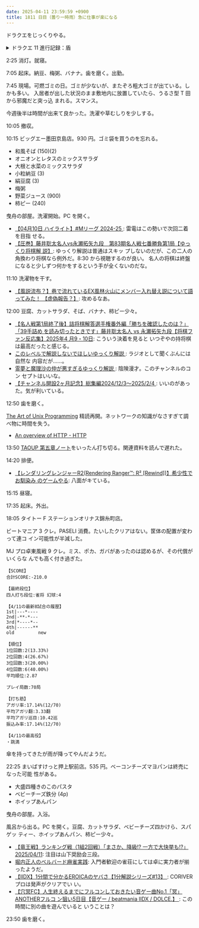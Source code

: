 ```yaml
---
date: 2025-04-11 23:59:59 +0900
title: 1811 日目（曇り一時雨）急に仕事が楽になる
---
```


ドラクエをじっくりやる。

<details><summary>ドラクエ 11 進行記録：盾</summary>
<p>そうびぶくろページ数増量作業を続ける。プレイ中のメモを以下に転載する：</p>
<pre>
おなべのふた +1/+2 デルカダールキャンプ 40 打ち直し  
皮の盾 +1/+2 デルカダール城下町 90 打ち直し  
うろこの盾 +1 鍛冶  
シルバートレイ +1/+2 サマディー城下町 270  
ゴールドトレイ +1 鍛冶  
ライトシールド +1 ナギムナー村 1250 メタルライダー  
ホワイトシールド +1/+2 デスカコスタキャンプ 3300  
まほうの盾 +2 打ち直し  
せいれいの盾 0/+1 まりょくの土  
こおりの盾 +1/+2 打ち直し  
げんまの盾 +1/+2 かがみ石  
ふうじんの盾 0/+1/+2 ??  
メタスラの盾 +1/+2 鍛冶  
ほのおの盾 +1/+2 打ち直し  
はぐれメタルの盾 0/+2 鍛冶  
みかがみの盾 +1/+2 神の民 33000  
えいえんの盾 0/+1/+2 しにがみのきし  
メビウスの盾 +2 打ち直し  
ウロボロスの盾 0/+1/+2 鍛冶 オリハルコン ヒヒイロカネ  
メタルキングの盾 0/+1/+2 鍛冶  
</pre>
<p>以上をすべて確保してページ数は 122 に増える。</p>

<p>素材で言うとまりょくの土はゴーレムで稼ごうとしたが、結局どこかのキャンプで金で買った。</p>

<p>しにがみのきしとオリハルコンは古戦場でまとめて狩猟採集することができる。
キャンプ場の先の、行くのが面倒くさい空間で。</p>

<p>例によってヒヒイロカネが枯渇したので、今晩の最後はウマレースで終わる。</p>
</details>

2:25 消灯。就寝。

7:05 起床。納豆、梅粥、バナナ。歯を磨く。出勤。

7:45 現場。可燃ゴミの日。ゴミが少ないが、またぞろ粗大ゴミが出ている。しかも多い。
入居者が出した状況のまま敷地内に放置していたら、うるさ型 T 田から邪魔だと突っ込
まれる。スマンス。

今週後半は時間が出来て良かった。洗濯や草むしりを少しする。

10:05 撤収。

10:15 ビッグエー墨田京島店。930 円。ゴミ袋を買うのを忘れる。

* 和風そば (150)(2)
* オニオンとレタスのミックスサラダ
* 大根と水菜のミックスサラダ
* 小粒納豆 (3)
* 絹豆腐 (3)
* 梅粥
* 野菜ジュース (900)
* 柿ピー (240)

曳舟の部屋。洗濯開始。PC を開く。

* [【04月10日 ハイライト】#Mリーグ 2024-25
  ](https://www.youtube.com/watch?v=zzra-aBoQIU): 雷電はこの勢いで次回二着を目指
  せる。
* [【圧巻】藤井聡太名人vs永瀬拓矢九段　第83期名人戦七番勝負第1局【ゆっくり将棋解
  説】](https://www.youtube.com/watch?v=dP2qtg2Oy3w): ゆっくり解説は普通はスキッ
  プしないのだが、この二人の角換わり将棋なら例外だ。8:30 から視聴するのが良い。
  名人の将棋は終盤になると少しずつ何かをするという手が全くないのだな。

11:10 洗濯物を干す。

* [【風説流布？】巷で流れているEX風林火山にメンバー入れ替え説について語ってみた！
  【虚偽報告？】](https://www.youtube.com/watch?v=JoAXvurbH9M): 攻めるなあ。

12:00 豆腐、カットサラダ、そば、バナナ、柿ピー少々。

* [【名人戦第1局終了後】詰将棋解答選手権番外編「勝ちを確認したのは？」「39手詰め
  を読み切ったときです」藤井聡太名人 vs 永瀬拓矢九段【将棋ファン反応集】2025年4
  月9・10日](https://www.youtube.com/watch?v=8hBx3p5thHI): こういう決着を見ると
  いつぞやの持将棋は最高だったと感じる。
* [このレベルで解説しないでほしいゆっくり解説
  ](https://www.youtube.com/watch?v=Bqh94qTNR5o): ラジオとして聞くぶんには自然な
  内容だが……。
* [霊夢と魔理沙の仲が悪すぎるゆっくり解説
  ](https://www.youtube.com/watch?v=WEtAn_4OW4k): 陰険漫才。このチャンネルのコン
  セプトはいいな。
* [【チャンネル開設2ヶ月記念】総集編2024/12/3〜2025/2/4
  ](https://www.youtube.com/watch?v=anQGykkLg-0): いいのがあった。気が利いている。

12:50 歯を磨く。

[The Art of Unix Programming][TAOUP] 精読再開。ネットワークの知識がなさすぎて調
べ物に時間を失う。

* [An overview of HTTP - HTTP
  ](https://developer.mozilla.org/en-US/docs/Web/HTTP/Guides/Overview)

13:50 [TAOUP 第五章ノート][7]をいったん打ち切る。関連資料を読んで遅れた。

14:20 排便。

* [【レンダリングレンジャーR2(Rendering Ranger™: R² [Rewind])】希少性でお馴染み
  のゲームやる](https://www.youtube.com/watch?v=Nos_4_UQjQM): 八面がキている。

15:15 昼寝。

17:35 起床。外出。

18:05 タイトー F ステーションオリナス錦糸町店。

ビートマニア 3 クレ。PASELI 消費。たいしたクリアはない。筐体の配置が変わって連コ
イン可能性が半減した。

MJ プロ卓東風戦 9 クレ。ミス、ポカ、ガバがあったのは認めるが、その代償がいくらな
んでも高く付き過ぎた。

```text
【SCORE】
合計SCORE:-210.0

【最終段位】
四人打ち段位:雀将 幻球:4

【4/11の最新8試合の履歴】
1st|---*----
2nd|-**-*---
3rd|*----*--
4th|------**
old         new

【順位】
1位回数:2(13.33%)
2位回数:4(26.67%)
3位回数:3(20.00%)
4位回数:6(40.00%)
平均順位:2.87

プレイ局数:70局

【打ち筋】
アガリ率:17.14%(12/70)
平均アガリ翻:3.33翻
平均アガリ巡目:10.42巡
振込み率:17.14%(12/70)

【4/11の最高役】
・跳満
```

傘を持ってきたが雨が降ってやんだようだ。

22:25 まいばすけっと押上駅前店。535 円。ベーコンチーズマヨパンは終売になった可能
性がある。

* 大盛四種きのこのパスタ
* ベビーチーズ鉄分 (4p)
* ホイップあんパン

曳舟の部屋。入浴。

風呂から出る。PC を開く。豆腐、カットサラダ、ベビーチーズ四かけら、スパゲッ
ティー、ホイップあんパン、柿ピー少々。

* [【竜王戦】ランキング戦（1組2回戦）「まさか、降級!? 一方で大快挙も!?」
  2025/04/11](https://www.youtube.com/watch?v=HPLrVmojEho): 注目は山下奨励会三段。
* [堀内正人のベルバード麻雀実践](https://www.youtube.com/watch?v=yPZgvRrzhkE):
  入門者歓迎の雀荘にしては卓に実力者が揃ったようだ。
* [【IIDX】1分間で分かるEROICAのヤバさ【1分解説シリーズ#13】
  ](https://www.youtube.com/watch?v=QOA0iRuv4X0): CORIVER プロは発声がクリアでい
  い。
* [【穴冥FC】人生終えるまでにフルコンしておきたい音ゲー曲No.1「冥」ANOTHERフルコ
  ン狙い5日目【音ゲー / beatmania IIDX / DOLCE.】
  ](https://www.youtube.com/watch?v=To5Hwb3eARw): この時間に別の曲を遊んでいると
  いうことは？

23:50 歯を磨く。

[7]: <https://github.com/showa-yojyo/taoup/issues/7>
[TAOUP]: <http://www.catb.org/esr/writings/taoup/html>
